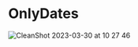 # OnlyDates

![CleanShot 2023-03-30 at 10 27 46](https://user-images.githubusercontent.com/34319104/228916810-4786898d-72a2-4098-bca5-e0d81676e305.png)
